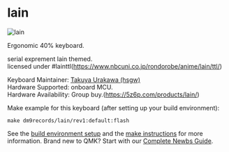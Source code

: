 # lain

![lain](https://i.imgur.com/V0mR1Bg.jpg)

Ergonomic 40% keyboard.

serial exprement lain themed.    
licensed under #lainttl(https://www.nbcuni.co.jp/rondorobe/anime/lain/ttl/)

Keyboard Maintainer: [Takuya Urakawa (hsgw)](https://github.com/hsgw)  
Hardware Supported: onboard MCU.   
Hardware Availability: Group buy.(https://5z6p.com/products/lain/)   

Make example for this keyboard (after setting up your build environment):

    make dm9records/lain/rev1:default:flash

See the [build environment setup](https://docs.qmk.fm/#/getting_started_build_tools) and the [make instructions](https://docs.qmk.fm/#/getting_started_make_guide) for more information. Brand new to QMK? Start with our [Complete Newbs Guide](https://docs.qmk.fm/#/newbs).
